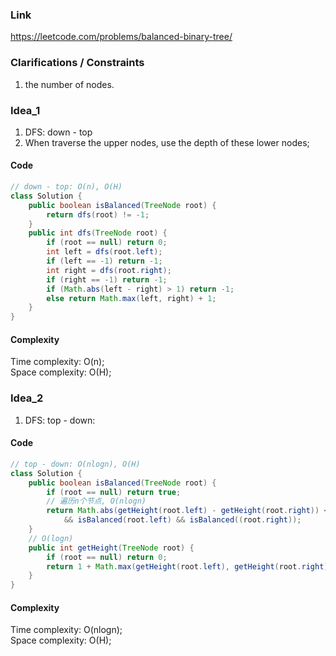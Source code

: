 
### Link

https://leetcode.com/problems/balanced-binary-tree/

### Clarifications / Constraints

1. the number of nodes.

### Idea_1

1. DFS: down - top
2. When traverse the upper nodes, use the depth of these lower nodes;


#### Code

```java
// down - top: O(n), O(H) 
class Solution {
    public boolean isBalanced(TreeNode root) {
        return dfs(root) != -1;
    }
    public int dfs(TreeNode root) {
        if (root == null) return 0;
        int left = dfs(root.left);
        if (left == -1) return -1;
        int right = dfs(root.right);
        if (right == -1) return -1;
        if (Math.abs(left - right) > 1) return -1;
        else return Math.max(left, right) + 1;
    }
}
```

#### Complexity

Time complexity: O(n);  
Space complexity: O(H);


### Idea_2

1. DFS: top - down:


#### Code

```java
// top - down: O(nlogn), O(H)
class Solution {
    public boolean isBalanced(TreeNode root) {
        if (root == null) return true;
        // 遍历n个节点, O(nlogn)
        return Math.abs(getHeight(root.left) - getHeight(root.right)) <= 1 
            && isBalanced(root.left) && isBalanced((root.right));
    }
    // O(logn)
    public int getHeight(TreeNode root) {
        if (root == null) return 0;
        return 1 + Math.max(getHeight(root.left), getHeight(root.right));
    }
}
```

#### Complexity

Time complexity: O(nlogn);   
Space complexity: O(H);
